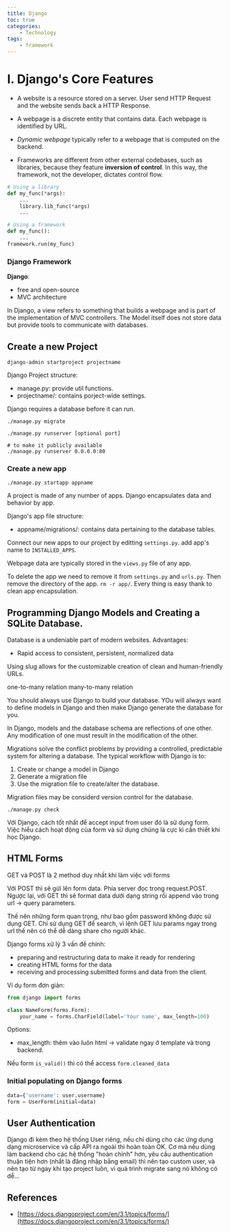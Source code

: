 ```yaml
---
title: Django
toc: true
categories:
    - Technology
tags:
    - framework
---
```


# I. Django's Core Features

- A website is a resource stored on a server. User send HTTP Request and the website sends back a HTTP Response.

- A webpage is a discrete entity that contains data. Each webpage is identified by URL.

- *Dynamic webpage* typically refer to a webpage that is computed on the backend.

- Frameworks are different from other external codebases, such as libraries, because they feature **inversion of control**. In this way, the framework, not the developer, dictates control flow.

```python
# Using a library
def my_func(*args):
    ...
    library.lib_func(*args)
    ...

# Using a framework
def my_func():
    ...
framework.run(my_func)
```

### Django Framework
**Django**:
- free and open-source
- MVC architecture

In Django, a view refers to something that builds a webpage and is part of the implementation of MVC controllers. The Model itself does not store data but provide tools to communicate with databases.



## Create a new Project
```
django-admin startproject projectname
```

Django Project structure:
- manage.py: provide util functions.
- projectname/: contains porject-wide settings.


Django requires a database before it can run.
```
./manage.py migrate
```

```
./manage.py runserver [optional port]

# to make it publicly available
./manage.py runserver 0.0.0.0:80
```



### Create a new app
```
./manage.py startapp appname
```

A project is made of any number of apps.
Django encapsulates data and behavior by app.



Django's app file structure:
- appname/migrations/: contains data pertaining to the database tables.

Connect our new apps to our project by editting `settings.py`. add app's name to `INSTALLED_APPS`.

Webpage data are typically stored in the `views.py` file of any app.

To delete the app we need to remove it from `settings.py` and `urls.py`. Then remove the directory of the app. `rm -r app/`. Every thing is easy thank to clean app encapsulation.

## Programming Django Models and Creating a SQLite Database.
Database is a undeniable part of modern websites.
Advantages:
- Rapid access to consistent, persistent, normalized data

Using slug allows for the customizable creation of clean and human-friendly URLs.


one-to-many relation
many-to-many relation

You should always use Django to build your database. YOu will always want to define models in Django and then make Django generate the database for you.

In Django, models and the database schema are reflections of one other. Any modification of one must result in the modification of the other.

Migrations solve the conflict problems by providing a controlled, predictable system for altering a database. The typical workflow with Django is to:
1. Create or change a model in Django
2. Generate a migration file
3. Use the migration file to create/alter the database.


Migration files may be considerd version control for the database.

```
./manage.py check
```


Với Django, cách tốt nhất để accept input from user đó là sử dụng form. Việc hiểu cách hoạt động của form và sử dụng chúng là cực kì cần thiết khi học Django.

## HTML Forms
GET và POST là 2 method duy nhất khi làm việc với forms

Với POST thì sẽ gửi lên form data. Phía server đọc trong request.POST.
Ngược lại, với GET thì sẽ format data dưới dạng string rồi append vào trong url -> query parameters.

Thế nên những form quan trọng, như bao gồm password không được sử dụng GET. Chỉ sử dụng GET để search, vì lệnh GET lưu params ngay trong url thế nên có thể dễ dàng share cho người khác.

Django forms xử lý 3 vấn đề chính:
- preparing and restructuring data to make it ready for rendering
- creating HTML forms for the data
- receiving and processing submitted forms and data from the client.


Ví dụ form đơn giản:
```python
from django import forms

class NameForm(forms.Form):
    your_name = forms.CharField(label='Your name', max_length=100)
```

Options:
- max_length: thêm vào luôn html -> validate ngay ở template và trong backend.

Nếu form `is_valid()` thì có thể access `form.cleaned_data`

### Initial populating on Django forms
```python
data={'username': user.username}
form = UserForm(initial=data)
```

## User Authentication

Django đi kèm theo hệ thống User riêng, nếu chỉ dùng cho các ứng dụng dạng microservice và cấp API ra ngoài thì hoàn toàn OK. Cơ mà nếu dùng làm backend cho các hệ thống "hoàn chỉnh" hơn, yêu cầu authentication thuận tiện hơn (nhất là đăng nhập bằng email) thì nên tạo custom user, và nên tạo từ ngay khi tạo project luôn, vì quá trình migrate sang nó không có dễ...


## References
- [https://docs.djangoproject.com/en/3.1/topics/forms/](https://docs.djangoproject.com/en/3.1/topics/forms/)